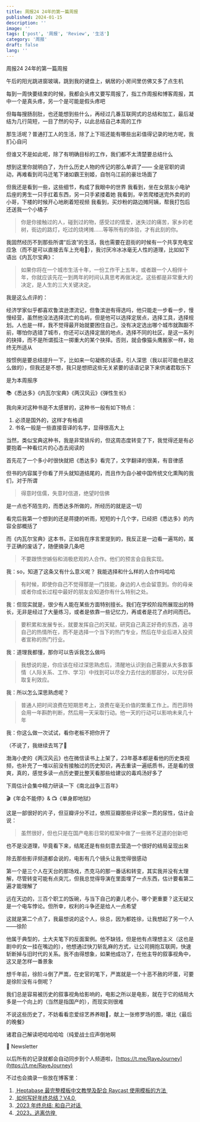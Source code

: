```yaml
---
title: 周报24 24年的第一篇周报
published: 2024-01-15
description: ''
image: ''
tags: ['post', '周报', 'Review', '生活']
category: '周报'
draft: false
lang: ''
---
```

 周报24 24年的第一篇周报




<!-- ![24](./attachments/QmeVdZNZLknAAcEcuBWUPfH5ZU2K9BAXhFk1A4ezWPtRk3.png) -->


午后的阳光跳进窗玻璃，跳到我的键盘上，蜗居的小房间里仿佛又多了点生机

每到一周快要结束的时候，我都会头疼又要写周报了，指工作周报和博客周报，其中一个是真头疼，另一个是可能是假头疼吧

但每每搜肠刮肚，也还能想到些什么，再经过几番互联网式的总结和加工，最后凝结为几行简短，一目了然的句子，以此总结自己本周的工作

那生活呢？普通打工人的生活，除了上下班还能有哪些出彩值得记录的地方呢，我扪心自问

但谁又不是如此呢，除了有明确目标的工作，我们都不太清楚要总结什么

想到这里你就明白了，为什么历史人物的传记的那么单调了—— 全是官职的调动，再难看到司马迁笔下诸如霸王别姬，自刎乌江前的豪壮场面了

但我还是看到一些，这些细节，构成了我眼中的世界
我看到，坐在女朋友小电驴后座的男生一只手扛着东西，另一只手紧搂着她
我看到，辛苦爬楼送完外卖的的小哥，下楼的时候开心地刷着短视频
我看到，买炒粉的路边摊阿姨，帮我打包后还送我一个小橘子

> 你是你接触过的人，碰到过的物，感受过的情爱，迷失过的痛苦，家乡的老树，街边的路灯，吃过的烧烤摊……等等所有的体验，才有此刻的你。

我固然经历不到那些所谓“后浪”的生活，我也需要在逛街的时候有一个共享充电宝应急（而不是可以直接去车上充电🐶），我讨厌冷冰冰毫无人性的道理，比如如下语出《内瓦尔宝典》：

> 如果你将在一个城市生活十年，一份工作干上五年，或者跟一个人相伴十年，你就应该先花一到两年的时间认真思考再做决定。这些都是非常重大的决定，是人生的三大关键决定。

我是这么点评的：

经济学家似乎都喜欢鲁滨逊漂流记，但鲁滨逊有得选吗，他只能走一步看一步，慢慢经营，虽然他没法选择流亡的岛屿，但是他可以选择定居点，选择工具，选择规划。人也是一样，我不觉得最开始就要困住自己，没有决定选出哪个城市就踟蹰不前，哪怕你选错了城市，你还可以选择定居的地点，选择不同的社区，是这一系列的抉择，而不是所谓孤注一掷重大的某个抉择。否则，就会像猫头鹰搬家一样，始终无所适从

按惯例是要总结提升一下，比如来一句凝练的话语，引人深思（我以前可能也是这么做的），但我还是不想，我只是想把这些无关紧要的话语记录下来供诸君取乐下

是为本周报序

 📚《悉达多》《内瓦尔宝典》《两汉风云》《弹性生长》

我向来对这种书是不太感冒的，这种书一般有如下特点：
1. 必须是国外的，这样才有格调
2. 书名一般是一些直接音译的名字，显得很高大上

当然，类似宝典这种书，我是非常排斥的，但这周态度转变了下，我觉得还是有必要抱着一种看烂片的心态去阅读的

首先花了一个多小时很快就把《悉达多》看完了，文字翻译的很美，有音律感

但书的内容属于你看了开头就知道结尾的，而且作为自小被中国传统文化熏陶的我们，对于所谓

> 得意时信儒，失意时信道，绝望时信佛

是一点也不陌生的，而悉达多所做的，所经历的就是这一切

看完后我第一个想到的还是蒋捷的听雨，短短的十几个字，已经把《悉达多》的内容全部概括了

而《内瓦尔宝典》这本书，正如我在序言里提到的，我反正是一边看一遍骂的，属于正确的废话了，随便摘录几条吧

> 不要跟愤世嫉俗和消极悲观的人合作。他们的预言会自我实现。

我：so，知道了这条又有什么意义呢？ 我能选择和什么样的人合作吗哈哈

> 有时候，即使你自己不觉得那是一门技能，身边的人也会留意到。你的母亲或者你成长过程中最好的朋友会知道你有什么特别之处。

我：但现实就是，很少有人能在某些方面特别擅长。我们在学校阶段所展现出的特长，无非是经过了大量练习，或者是依靠一些记忆力，再或者是花了点时间而已。


> 要积累和发展专长，就要发挥自己的天赋，研究自己真正好奇的东西，追寻自己的热情所在，而不是选择一个当下的热门专业，然后在毕业后进入投资者宣称的热门行业。

我：道理我都懂，那你可以告诉我怎么做吗


> 我想说的是，你应该在经过深思熟虑后，清醒地认识到自己需要从大多数事情（人际关系、工作、学习）中找到可以尽全力去付出的那部分，以充分获取复利效应。

我：所以怎么深思熟虑呢？

> 普通人把时间浪费在短期思考上，浪费在毫无价值的繁重工作上。而巴菲特会用一年斟酌判断，然后用一天采取行动。他一天的行动可以影响未来几十年

我：你这么做一次试试，看你老板不把你开了

（不说了，我继续去骂了🐶

渤海小吏的《两汉风云》也在微信读书上上架了，23年基本都是看他的历史类视频，也补充了一堆以前没有接触过的历史知识，再去重读一遍纸质书，还是看的很爽，真的，感觉多读一点历史要比整天看那些给建议的毒鸡汤好多了

下周估计会集中精力研读一下《南北战争三百年》



 🎬《年会不能停》& 📺《单身即地狱》

这是一部很好的片子，但豆瓣评分不过，依照豆瓣那些评论家一贯的尿性，估计会说：

> 虽然很好，但也只是在国产电影日常的框架中做了一些微不足道的创新吧

也不是没道理，毕竟看下来，结尾还是有些刻意去营造一个很好的结局呈现出来

除去那些影评频道都会说的，电影有几个镜头让我觉得很感动

第一个是三个人在天台的那场戏，杰克马的那一番话和转变，其实我并没有太理解，尽管转变可能有点突兀，但我总觉得导演在里面埋了一点东西，估计要看第二遍才能理解了

远在天边的，三百个职工的饭碗，与当下自己的妻儿老小，哪个更重要？这无疑又是一个电车悖论。但所幸，权利的斗争还是给人一点希望

这就是第二个点了，我最想说的这个人，徐总，因为都姓徐，让我想起了另一个人——徐阶

他属于典型的，士大夫笔下的反面案例。他不缺钱，但是他有点理想主义（这也是剧中的女一挂在嘴边的），他想通过快刀斩乱麻的方式，让公司拥抱互联网，快速斩断掉与旧时代的关系。我不由得想象，如果他成功了，在他主导的叙事视角中，这又是怎样一番景象

想千年前，徐阶斗倒了严嵩，在史官的笔下，严嵩就是一个十恶不赦的坏蛋，可要是徐阶没有斗倒呢？

我们总是容易被历史的叙事视角给影响的，电影之所以是电影，就在于它的结局大多是一个向上的（当然是指国产的），而现实则很难

不说这些历史了，不妨看看恋爱综艺养养眼🤣，献上一张修罗场的图，堪比《最后的晚餐》


<!-- ![DraggedImage](./attachments/QmeAeE5Gg64jhvogYKk63Yr19L1r9wsjQ8XhByfcPRQ7pc.jpeg) -->


诸君自己解读吧哈哈哈哈（纯爱战士应声倒地啊


 📮 Newsletter

以后所有的记录就都会自动同步到个人频道啦，[https://t.me/RayeJourney](https://t.me/RayeJourney)

不过也会摘录一些放在博客里：

1. [ Heptabase 最完整模板中文教學及配合 Raycast 使用模板的方法 ](https://readingstrength.com/heptabase-raycast-template/) 
2. [ 如何写好年终总结？V4.0 ](https://www.woshipm.com/data-analysis/5975665.html)
3. [ 2023 年终总结: 和自己对话 ](https://lutaonan.com/blog/2023-summary/)
4. [ 2023，逃离仿徨 ](https://blog.ursb.me/posts/summary-2023/)




